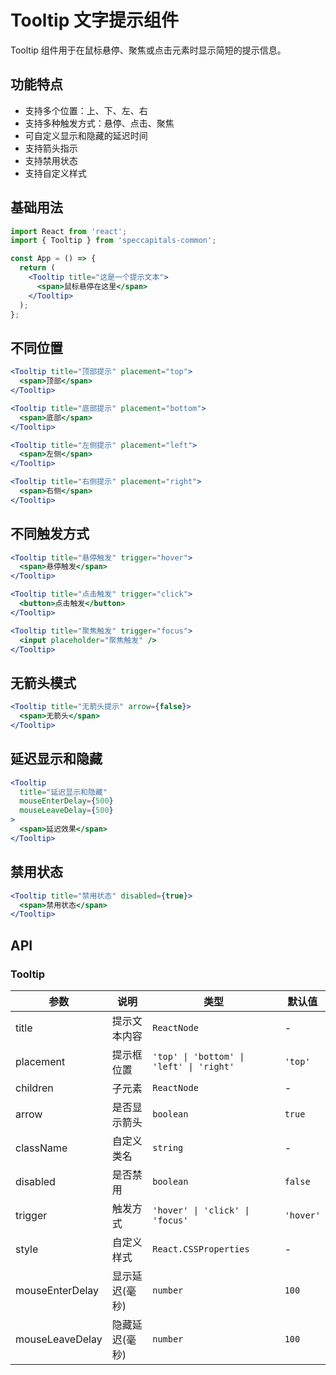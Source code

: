 # Tooltip 文字提示组件

Tooltip 组件用于在鼠标悬停、聚焦或点击元素时显示简短的提示信息。

## 功能特点

- 支持多个位置：上、下、左、右
- 支持多种触发方式：悬停、点击、聚焦
- 可自定义显示和隐藏的延迟时间
- 支持箭头指示
- 支持禁用状态
- 支持自定义样式

## 基础用法

```jsx
import React from 'react';
import { Tooltip } from 'speccapitals-common';

const App = () => {
  return (
    <Tooltip title="这是一个提示文本">
      <span>鼠标悬停在这里</span>
    </Tooltip>
  );
};
```

## 不同位置

```jsx
<Tooltip title="顶部提示" placement="top">
  <span>顶部</span>
</Tooltip>

<Tooltip title="底部提示" placement="bottom">
  <span>底部</span>
</Tooltip>

<Tooltip title="左侧提示" placement="left">
  <span>左侧</span>
</Tooltip>

<Tooltip title="右侧提示" placement="right">
  <span>右侧</span>
</Tooltip>
```

## 不同触发方式

```jsx
<Tooltip title="悬停触发" trigger="hover">
  <span>悬停触发</span>
</Tooltip>

<Tooltip title="点击触发" trigger="click">
  <button>点击触发</button>
</Tooltip>

<Tooltip title="聚焦触发" trigger="focus">
  <input placeholder="聚焦触发" />
</Tooltip>
```

## 无箭头模式

```jsx
<Tooltip title="无箭头提示" arrow={false}>
  <span>无箭头</span>
</Tooltip>
```

## 延迟显示和隐藏

```jsx
<Tooltip 
  title="延迟显示和隐藏" 
  mouseEnterDelay={500}
  mouseLeaveDelay={500}
>
  <span>延迟效果</span>
</Tooltip>
```

## 禁用状态

```jsx
<Tooltip title="禁用状态" disabled={true}>
  <span>禁用状态</span>
</Tooltip>
```

## API

### Tooltip

| 参数 | 说明 | 类型 | 默认值 |
| --- | --- | --- | --- |
| title | 提示文本内容 | `ReactNode` | - |
| placement | 提示框位置 | `'top' \| 'bottom' \| 'left' \| 'right'` | `'top'` |
| children | 子元素 | `ReactNode` | - |
| arrow | 是否显示箭头 | `boolean` | `true` |
| className | 自定义类名 | `string` | - |
| disabled | 是否禁用 | `boolean` | `false` |
| trigger | 触发方式 | `'hover' \| 'click' \| 'focus'` | `'hover'` |
| style | 自定义样式 | `React.CSSProperties` | - |
| mouseEnterDelay | 显示延迟(毫秒) | `number` | `100` |
| mouseLeaveDelay | 隐藏延迟(毫秒) | `number` | `100` |
``` 